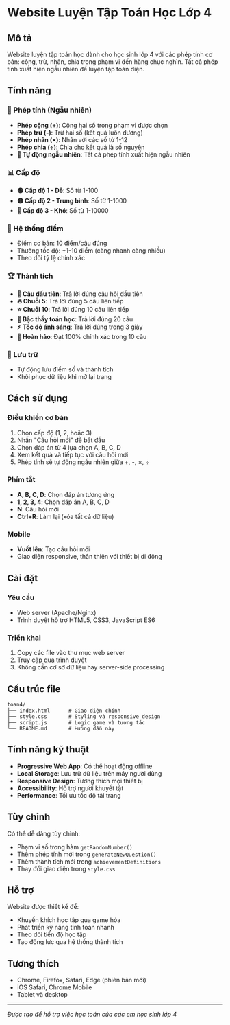 # Website Luyện Tập Toán Học Lớp 4

## Mô tả
Website luyện tập toán học dành cho học sinh lớp 4 với các phép tính cơ bản: cộng, trừ, nhân, chia trong phạm vi đến hàng chục nghìn. Tất cả phép tính xuất hiện ngẫu nhiên để luyện tập toàn diện.

## Tính năng

### 🧮 Phép tính (Ngẫu nhiên)
- **Phép cộng (+)**: Cộng hai số trong phạm vi được chọn
- **Phép trừ (-)**: Trừ hai số (kết quả luôn dương)
- **Phép nhân (×)**: Nhân với các số từ 1-12
- **Phép chia (÷)**: Chia cho kết quả là số nguyên
- **🎲 Tự động ngẫu nhiên**: Tất cả phép tính xuất hiện ngẫu nhiên

### 📊 Cấp độ
- **🟢 Cấp độ 1 - Dễ**: Số từ 1-100
- **🟡 Cấp độ 2 - Trung bình**: Số từ 1-1000  
- **🔴 Cấp độ 3 - Khó**: Số từ 1-10000

### 🎯 Hệ thống điểm
- Điểm cơ bản: 10 điểm/câu đúng
- Thưởng tốc độ: +1-10 điểm (càng nhanh càng nhiều)
- Theo dõi tỷ lệ chính xác

### 🏆 Thành tích
- **🎯 Câu đầu tiên**: Trả lời đúng câu hỏi đầu tiên
- **🔥 Chuỗi 5**: Trả lời đúng 5 câu liên tiếp
- **⭐ Chuỗi 10**: Trả lời đúng 10 câu liên tiếp
- **👑 Bậc thầy toán học**: Trả lời đúng 20 câu
- **⚡ Tốc độ ánh sáng**: Trả lời đúng trong 3 giây
- **💯 Hoàn hảo**: Đạt 100% chính xác trong 10 câu

### 💾 Lưu trữ
- Tự động lưu điểm số và thành tích
- Khôi phục dữ liệu khi mở lại trang

## Cách sử dụng

### Điều khiển cơ bản
1. Chọn cấp độ (1, 2, hoặc 3)
2. Nhấn "Câu hỏi mới" để bắt đầu
3. Chọn đáp án từ 4 lựa chọn A, B, C, D
4. Xem kết quả và tiếp tục với câu hỏi mới
5. Phép tính sẽ tự động ngẫu nhiên giữa +, -, ×, ÷

### Phím tắt
- **A, B, C, D**: Chọn đáp án tương ứng
- **1, 2, 3, 4**: Chọn đáp án A, B, C, D
- **N**: Câu hỏi mới
- **Ctrl+R**: Làm lại (xóa tất cả dữ liệu)

### Mobile
- **Vuốt lên**: Tạo câu hỏi mới
- Giao diện responsive, thân thiện với thiết bị di động

## Cài đặt

### Yêu cầu
- Web server (Apache/Nginx)
- Trình duyệt hỗ trợ HTML5, CSS3, JavaScript ES6

### Triển khai
1. Copy các file vào thư mục web server
2. Truy cập qua trình duyệt
3. Không cần cơ sở dữ liệu hay server-side processing

## Cấu trúc file
```
toan4/
├── index.html      # Giao diện chính
├── style.css       # Styling và responsive design
├── script.js       # Logic game và tương tác
└── README.md       # Hướng dẫn này
```

## Tính năng kỹ thuật
- **Progressive Web App**: Có thể hoạt động offline
- **Local Storage**: Lưu trữ dữ liệu trên máy người dùng
- **Responsive Design**: Tương thích mọi thiết bị
- **Accessibility**: Hỗ trợ người khuyết tật
- **Performance**: Tối ưu tốc độ tải trang

## Tùy chỉnh
Có thể dễ dàng tùy chỉnh:
- Phạm vi số trong hàm `getRandomNumber()`
- Thêm phép tính mới trong `generateNewQuestion()`
- Thêm thành tích mới trong `achievementDefinitions`
- Thay đổi giao diện trong `style.css`

## Hỗ trợ
Website được thiết kế để:
- Khuyến khích học tập qua game hóa
- Phát triển kỹ năng tính toán nhanh
- Theo dõi tiến độ học tập
- Tạo động lực qua hệ thống thành tích

## Tương thích
- Chrome, Firefox, Safari, Edge (phiên bản mới)
- iOS Safari, Chrome Mobile
- Tablet và desktop

---
*Được tạo để hỗ trợ việc học toán của các em học sinh lớp 4*
